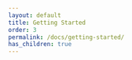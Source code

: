 ```yaml
---
layout: default
title: Getting Started
order: 3
permalink: /docs/getting-started/
has_children: true
---
```

